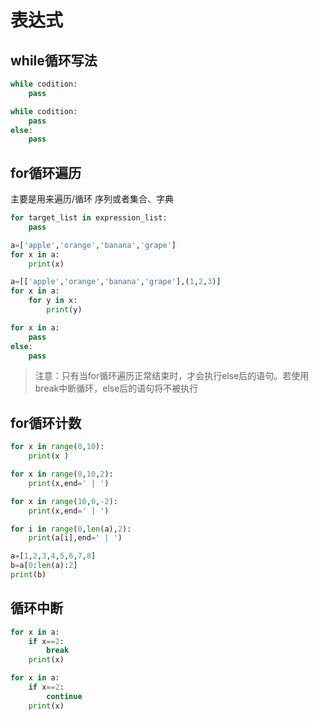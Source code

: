 # 表达式

## while循环写法

```python
while codition:
	pass
```

```python
while codition:
    pass
else:
    pass
```



## for循环遍历

主要是用来遍历/循环 序列或者集合、字典

```python
for target_list in expression_list:
    pass
```

```python
a=['apple','orange','banana','grape']
for x in a:
    print(x)
```

```python
a=[['apple','orange','banana','grape'],(1,2,3)]
for x in a:
    for y in x:
        print(y)
```

```python
for x in a:
    pass
else:
    pass
```

> 注意：只有当for循环遍历正常结束时，才会执行else后的语句。若使用break中断循环，else后的语句将不被执行



## for循环计数

```python
for x in range(0,10):
    print(x )
```

```python
for x in range(0,10,2):
    print(x,end=' | ')
```

```python
for x in range(10,0,-2):
    print(x,end=' | ')
```

```python
for i in range(0,len(a),2):
    print(a[i],end=' | ')
```

```python
a=[1,2,3,4,5,6,7,8]
b=a[0:len(a):2]
print(b)
```

## 循环中断

```python
for x in a:
    if x==2:
        break
    print(x)
```

```python
for x in a:
    if x==2:
        continue
    print(x)
```